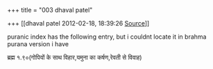 +++
title = "003 dhaval patel"

+++
[[dhaval patel	2012-02-18, 18:39:26 [Source](https://groups.google.com/g/samskrita/c/nhxMh9UySZ8)]]



puranic index has the following entry, but i couldnt locate it in brahma purana version i have

  

ब्रह्म १.९०(गोपियों के साथ विहार,यमुना का कर्षण,रेवती से विवाह)

  


